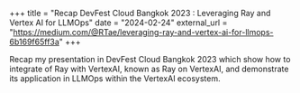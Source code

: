 +++
title = "Recap DevFest Cloud Bangkok 2023 : Leveraging Ray and Vertex AI for LLMOps"
date = "2024-02-24"
external_url = "https://medium.com/@RTae/leveraging-ray-and-vertex-ai-for-llmops-6b169f65ff3a"
+++

Recap my presentation in DevFest Cloud Bangkok 2023 which show how to integrate of Ray with VertexAI, known as Ray on VertexAI, and demonstrate its application in LLMOps within the VertexAI ecosystem.